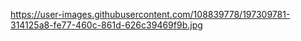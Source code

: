 https://user-images.githubusercontent.com/108839778/197309781-314125a8-fe77-460c-861d-626c39469f9b.jpg
